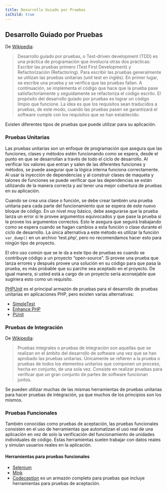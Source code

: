 ```yaml
---
title: Desarrollo Guiado por Pruebas 
isChild: true
---
```


## Desarrollo Guiado por Pruebas

De [Wikipedia](http://es.wikipedia.org/wiki/Desarrollo_guiado_por_pruebas):

> Desarrollo guiado por pruebas, o Test-driven development (TDD) es una práctica de programación que involucra otras dos prácticas: Escribir las pruebas primero (Test First Development) y Refactorización (Refactoring). Para escribir las pruebas generalmente se utilizan las pruebas unitarias (unit test en inglés). En primer lugar, se escribe una prueba y se verifica que las pruebas fallan. A continuación, se implementa el código que hace que la prueba pase satisfactoriamente y seguidamente se refactoriza el código escrito. El propósito del desarrollo guiado por pruebas es lograr un código limpio que funcione. La idea es que los requisitos sean traducidos a pruebas, de este modo, cuando las pruebas pasen se garantizará el software cumple con los requisitos que se han establecido.

Existen diferentes tipos de pruebas que puede utilizar para su aplicación.

### Pruebas Unitarias

Las pruebas unitarias son un enfoque de programación que asegura que las funciones, clases y métodos estén funcionando como se espera, desde el punto en que se desarrollan a través de todo el ciclo de desarrollo. Al verificar los valores que entran y salen de las diferentes funciones y métodos, se puede asegurar que la lógica interna funciona correctamente. Al usar la inyección de dependencias y al construir clases de maqueta y talones de funciones se puede verificar que las dependencias se están utilizando de la manera correcta y así tener una mejor cobertura de pruebas en su aplicación.

Cuando se crea una clase o función, se debe crear también una prueba unitaria para cada parte del funcionamiento que se espera de este nuevo bloque de código. En un nivel muy básico, debe asegurarse que la prueba lanza un error si le provee argumentos equivocados y que pase la prueba si le provee los argumentos correctos. Esto le asegura que seguirá trabajando como se espera cuando se hagan cambios a esta función o clase durante el ciclo de desarrollo. La única alternativa a este método es utilizar la función `var_dump()` en un archivo ‘test.php’, pero no recomendamos hacer esto para ningún tipo de proyecto.

El otro uso común que se le da a este tipo de pruebas es cuando se contribuye código a un proyecto “open-source”. Si provee una prueba que lanza errores y después provee una solución en su código para que pasa la prueba, es más probable que su parche sea aceptado en el proyecto. De igual manera, si usted está a cargo de un proyecto sería aconsejable que sugiriera esto como un requisito.

[PHPUnit](http://phpunit.de) es el principal armazón de pruebas para el desarrollo de pruebas unitarias en aplicaciones PHP, pero existen varias alternativas:

* [SimpleTest](http://simpletest.org)
* [Enhance PHP](http://www.enhance-php.com/)
* [PUnit](http://punit.smf.me.uk/)

### Pruebas de Integración

De [Wikipedia](http://es.wikipedia.org/wiki/Pruebas_de_Integraci%C3%B3n):

> Pruebas integrales o pruebas de integración son aquellas que se realizan en el ámbito del desarrollo de software una vez que se han aprobado las pruebas unitarias. Únicamente se refieren a la prueba o pruebas de todos los elementos unitarios que componen un proceso, hecha en conjunto, de una sola vez. Consiste en realizar pruebas para verificar que un gran conjunto de partes de software funcionan juntos.

Se pueden utilizar muchas de las mismas herramientas de pruebas unitarias para hacer pruebas de integración, ya que muchos de los principios son los mismos.

### Pruebas Funcionales

También conocidas como pruebas de aceptación, las pruebas funcionales consisten en el uso de herramientas que automatizan el uso real de una aplicación en vez de solo la verificación del funcionamiento de unidades individuales de código. Estas herramientas suelen trabajar con datos reales y simulan usuarios reales en la aplicación.

#### Herramientas para pruebas funcionales

* [Selenium](http://seleniumhq.com)
* [Mink](http://mink.behat.org)
* [Codeception](http://codeception.com) es un armazón completo para pruebas que incluye herramientas para pruebas de aceptación.
